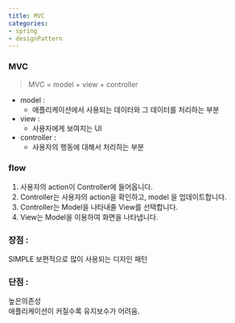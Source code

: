 ```yaml
---
title: MVC
categories:
- spring
- designPattern
---
```



### MVC
> MVC = model + view + controller  

- model : 
	- 애플리케이션에서 사용되는 데이터와 그 데이터를 처리하는 부분
- view : 
	- 사용자에게 보여지는 UI
- controller : 
	- 사용자의 행동에 대해서 처리하는 부분

### flow
1. 사용자의 action이 Controller에 들어옵니다.
2. Controller는 사용자의 action을 확인하고, model 을 업데이트합니다.
3. Controller는 Model을 나타내줄 View를 선택합니다.
4. View는 Model을 이용하여 화면을 나타냅니다.


### 장점 : 
SIMPLE
보편적으로 많이 사용되는 디자인 패턴

### 단점 : 
높은의존성  
애플리케이션이 커질수록 유지보수가 어려움.
